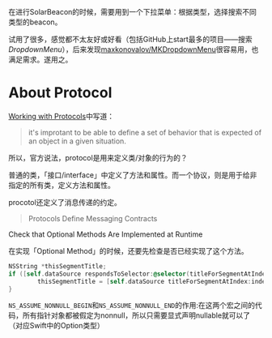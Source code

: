 在进行SolarBeacon的时候，需要用到一个下拉菜单：根据类型，选择搜索不同类型的beacon。

试用了很多，感觉都不太友好或好看（包括GitHub上start最多的项目——搜索*DropdownMenu*），后来发现[maxkonovalov/MKDropdownMenu](https://github.com/maxkonovalov/MKDropdownMenu)很容易用，也满足需求。遂用之。



# About Protocol

[Working with Protocols](https://developer.apple.com/library/content/documentation/Cocoa/Conceptual/ProgrammingWithObjectiveC/WorkingwithProtocols/WorkingwithProtocols.html)中写道：

> it's improtant to be able to define a set of behavior that is expected of an object in a given situation.

所以，官方说法，protocol是用来定义类/对象的行为的？

普通的类，「接口/interface」中定义了方法和属性。而一个协议，则是用于给非指定的所有类，定义方法和属性。

procotol还定义了消息传递的约定。

> Protocols Define Messaging Contracts

Check that Optional Methods Are Implemented at Runtime

在实现「Optional Method」的时候，还要先检查是否已经实现了这个方法。

```objective-c
NSString *thisSegmentTitle;
if ([self.dataSource respondsToSelector:@selector(titleForSegmentAtIndex:)]) {
        thisSegmentTitle = [self.dataSource titleForSegmentAtIndex:index];
}
```

`NS_ASSUME_NONNULL_BEGIN`和`NS_ASSUME_NONNULL_END`的作用:在这两个宏之间的代码，所有指针对象都被假定为nonnull，所以只需要显式声明nullable就可以了（对应Swift中的Option类型）